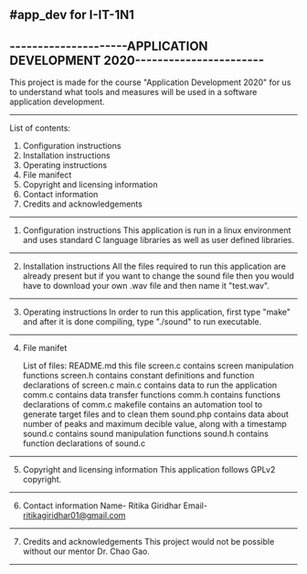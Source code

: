 #app_dev for I-IT-1N1
------------------------------------------------------------------------
---------------------APPLICATION DEVELOPMENT 2020-----------------------
------------------------------------------------------------------------

This project is made for the course "Application Development 2020" for us to
understand what tools and measures will be used in a software application
development.

------------------------------------------------------------------------

List of contents:
1. Configuration instructions
2. Installation instructions
3. Operating instructions
4. File manifect
5. Copyright and licensing information
6. Contact information
7. Credits and acknowledgements

-------------------------------------------------------------------------

1. Configuration instructions
	This application is run in a linux environment and uses standard
	C language libraries as well as user defined libraries.

-------------------------------------------------------------------------

2. Installation instructions
	All the files required to run this application are already present
	but if you want to change the sound file then you would have to 
	download your own .wav file and then name it "test.wav".

-------------------------------------------------------------------------

3. Operating instructions
	 In order to run this application, first type "make" and after it is
     done compiling, type "./sound" to run executable.

--------------------------------------------------------------------------

4. File manifet

	List of files:
	README.md		this file
	screen.c		contains screen manipulation functions
	screen.h		contains constant definitions and function declarations
						of screen.c
	main.c			contains data to run the application
	comm.c			contains data transfer functions
	comm.h			contains functions declarations of comm.c
	makefile		contains an automation tool to generate target files and
						to clean them
	sound.php		contains data about number of peaks and maximum decible
						value, along with a timestamp
	sound.c			contains sound manipulation functions
	sound.h			contains function declarations of sound.c

--------------------------------------------------------------------------

5. Copyright and licensing information
	This application follows GPLv2 copyright.

--------------------------------------------------------------------------

6. Contact information
	Name- Ritika Giridhar
	Email- ritikagiridhar01@gmail.com

--------------------------------------------------------------------------

7. Credits and acknowledgements
	This project would not be possible without our mentor Dr. Chao Gao. 

--------------------------------------------------------------------------
